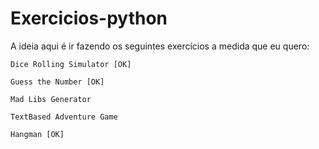 # Exercicios-python

A ideia aqui é ir fazendo os seguintes exercícios a medida que eu quero:

	Dice Rolling Simulator [OK]

	Guess the Number [OK]

	Mad Libs Generator

	TextBased Adventure Game

	Hangman [OK]
